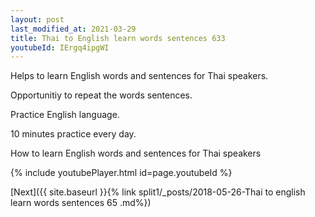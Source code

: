 ```yaml
---
layout: post
last_modified_at: 2021-03-29
title: Thai to English learn words sentences 633 
youtubeId: IErgq4ipgWI
---
```

 
 
Helps to learn English words and sentences for Thai speakers.

Opportunitiy to repeat the words sentences. 

Practice English language. 
 
10 minutes practice every day. 
 
How to learn English words and sentences for Thai speakers 
 
{% include youtubePlayer.html id=page.youtubeId %}
 
 
[Next]({{ site.baseurl }}{% link  split1/_posts/2018-05-26-Thai to english learn words sentences 65 .md%})
 
